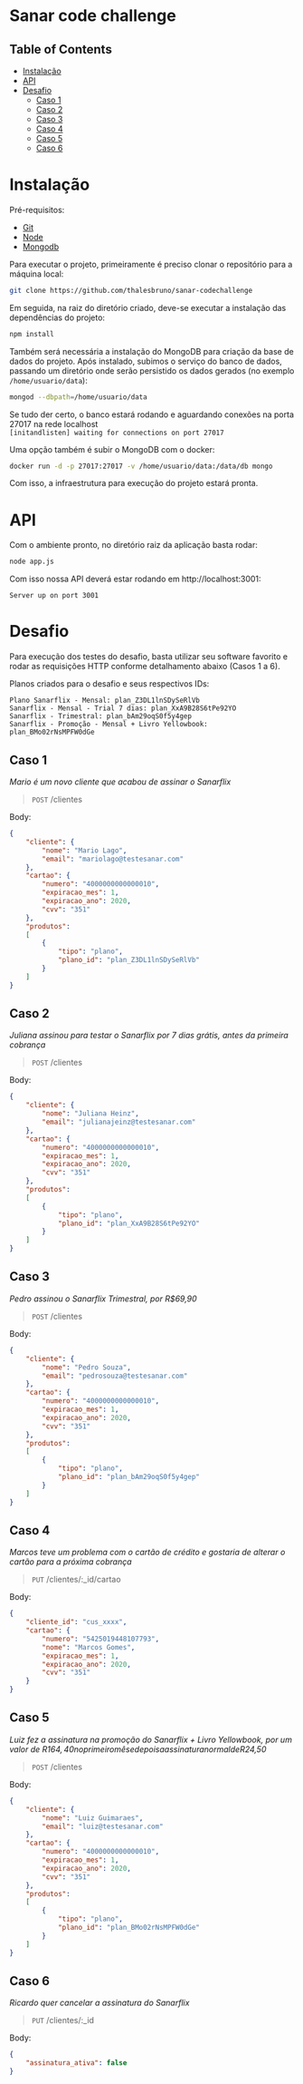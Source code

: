 Sanar code challenge
====================

<!--ts-->
Table of Contents
-----------------
* [Instalação](#instalacao)
* [API](#api)
* [Desafio](#desafio)
  * [Caso 1](#caso-1)
  * [Caso 2](#caso-2)
  * [Caso 3](#caso-3)
  * [Caso 4](#caso-4)
  * [Caso 5](#caso-5)
  * [Caso 6](#caso-6)
<!--te-->

Instalação
==========
Pré-requisitos:
- [Git](https://git-scm.com/book/pt-br/v1/Primeiros-passos-Instalando-Git)
- [Node](https://nodejs.org/en/download/)
- [Mongodb](https://www.mongodb.com/what-is-mongodb)

Para executar o projeto, primeiramente é preciso clonar o repositório para a máquina local:
```bash
git clone https://github.com/thalesbruno/sanar-codechallenge
```
Em seguida, na raiz do diretório criado, deve-se executar a instalação das dependências do projeto:
```bash
npm install
```
Também será necessária a instalação do MongoDB para criação da base de dados do projeto. Após instalado, subimos o serviço do banco de dados, passando um diretório onde serão persistido os dados gerados (no exemplo `/home/usuario/data`):
```bash
mongod --dbpath=/home/usuario/data
```
Se tudo der certo, o banco estará rodando e aguardando conexões na porta 27017 na rede localhost  
`[initandlisten] waiting for connections on port 27017`

Uma opção também é subir o MongoDB com o docker:
```bash
docker run -d -p 27017:27017 -v /home/usuario/data:/data/db mongo
```

Com isso, a infraestrutura para execução do projeto estará pronta.

API
===

Com o ambiente pronto, no diretório raiz da aplicação basta rodar:
```bash
node app.js
```
Com isso nossa API deverá estar rodando em http://localhost:3001:  

`Server up on port 3001`

Desafio
=======

Para execução dos testes do desafio, basta utilizar seu software favorito e rodar as requisições HTTP conforme detalhamento abaixo (Casos 1 a 6).

Planos criados para o desafio e seus respectivos IDs:
```
Plano Sanarflix - Mensal: plan_Z3DL1lnSDySeRlVb
Sanarflix - Mensal - Trial 7 dias: plan_XxA9B28S6tPe92YO
Sanarflix - Trimestral: plan_bAm29oqS0f5y4gep
Sanarflix - Promoção - Mensal + Livro Yellowbook: plan_BMo02rNsMPFW0dGe
```

Caso 1
------
_Mario é um novo cliente que acabou de assinar o Sanarflix_

>`POST` /clientes  

Body:
```json
{
	"cliente": {
		"nome": "Mario Lago",
		"email": "mariolago@testesanar.com"
	},
	"cartao": {
		"numero": "4000000000000010",
		"expiracao_mes": 1,
		"expiracao_ano": 2020,
		"cvv": "351"
	},
	"produtos": 
	[ 
		{
			"tipo": "plano",
			"plano_id": "plan_Z3DL1lnSDySeRlVb"
		}
	]
}
```

Caso 2
------
_Juliana assinou para testar o Sanarflix por 7 dias grátis, antes da primeira cobrança_

>`POST` /clientes

Body:
```json
{
	"cliente": {
		"nome": "Juliana Heinz",
		"email": "julianajeinz@testesanar.com"
	},
	"cartao": {
		"numero": "4000000000000010",
		"expiracao_mes": 1,
		"expiracao_ano": 2020,
		"cvv": "351"
	},
	"produtos": 
	[ 
		{
			"tipo": "plano",
			"plano_id": "plan_XxA9B28S6tPe92YO"
		}
	]
}
```

Caso 3
------
_Pedro assinou o Sanarflix Trimestral, por R$69,90_

>`POST` /clientes

Body:
```json
{
	"cliente": {
		"nome": "Pedro Souza",
		"email": "pedrosouza@testesanar.com"
	},
	"cartao": {
		"numero": "4000000000000010",
		"expiracao_mes": 1,
		"expiracao_ano": 2020,
		"cvv": "351"
	},
	"produtos": 
	[ 
		{
			"tipo": "plano",
			"plano_id": "plan_bAm29oqS0f5y4gep"
		}
	]
}
```

Caso 4
------
_Marcos teve um problema com o cartão de crédito e gostaria de alterar o cartão para
a próxima cobrança_

>`PUT` /clientes/:_id/cartao

Body:
```json
{
	"cliente_id": "cus_xxxx",
	"cartao": {
		"numero": "5425019448107793",
		"nome": "Marcos Gomes",
		"expiracao_mes": 1,
		"expiracao_ano": 2020,
		"cvv": "351"
	}
}
```


Caso 5
------
_Luiz fez a assinatura na promoção do Sanarflix + Livro Yellowbook, por um valor de
R$164,40 no primeiro mês e depois a assinatura normal de R$24,50_

>`POST` /clientes

Body:
```json
{
	"cliente": {
		"nome": "Luiz Guimaraes",
		"email": "luiz@testesanar.com"
	},
	"cartao": {
		"numero": "4000000000000010",
		"expiracao_mes": 1,
		"expiracao_ano": 2020,
		"cvv": "351"
	},
	"produtos": 
	[ 
		{
			"tipo": "plano",
			"plano_id": "plan_BMo02rNsMPFW0dGe"
		}
	]
}
```


Caso 6
------
_Ricardo quer cancelar a assinatura do Sanarflix_

>`PUT` /clientes/:_id

Body:
```json
{
	"assinatura_ativa": false
}
```
